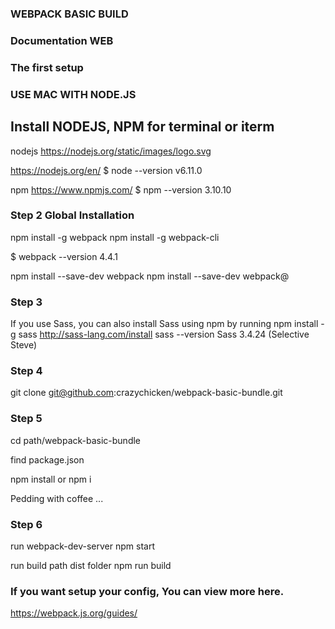 ### WEBPACK BASIC BUILD

### Documentation WEB

### The first setup

### USE MAC WITH NODE.JS

## Install NODEJS, NPM for terminal or iterm

nodejs
https://nodejs.org/static/images/logo.svg

https://nodejs.org/en/
$ node --version
v6.11.0

npm
https://www.npmjs.com/
$ npm --version
3.10.10


### Step 2 Global Installation

npm install -g webpack
npm install -g webpack-cli

$ webpack --version
4.4.1

npm install --save-dev webpack
npm install --save-dev webpack@<version>


### Step 3
If you use Sass, you can also install Sass using npm by running
npm install -g sass
http://sass-lang.com/install
sass --version
Sass 3.4.24 (Selective Steve)


### Step 4
git clone git@github.com:crazychicken/webpack-basic-bundle.git


### Step 5

cd path/webpack-basic-bundle

find package.json

npm install
or
npm i

Pedding with coffee ...


### Step 6

run webpack-dev-server
npm start

run build path dist folder
npm run build

### If you want setup your config, You can view more here.
https://webpack.js.org/guides/









